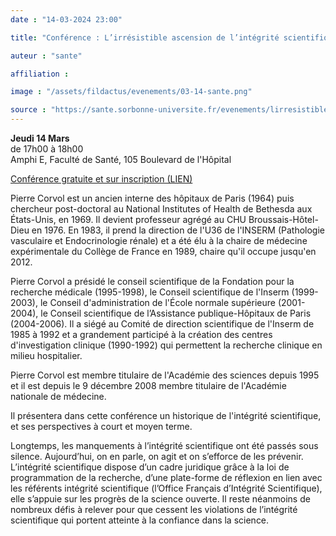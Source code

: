 ```yaml
---
date : "14-03-2024 23:00"

title: "Conférence : L’irrésistible ascension de l’intégrité scientifique"

auteur : "sante"

affiliation :

image : "/assets/fildactus/evenements/03-14-sante.png"

source : "https://sante.sorbonne-universite.fr/evenements/lirresistible-ascension-de-lintegrite-scientifique"
---
```


__Jeudi 14 Mars__  
de 17h00 à 18h00  
Amphi E, Faculté de Santé, 105 Boulevard de l'Hôpital

[Conférence gratuite et sur inscription (LIEN)](https://my.weezevent.com/lirresistible-ascension-de-lintegrite-scientifique)

Pierre Corvol est un ancien interne des hôpitaux de Paris (1964) puis chercheur post-doctoral au National Institutes of Health de Bethesda aux États-Unis, en 1969. Il devient professeur agrégé au CHU Broussais-Hôtel-Dieu en 1976. En 1983, il prend la direction de l'U36 de l'INSERM (Pathologie vasculaire et Endocrinologie rénale) et a été élu à la chaire de médecine expérimentale du Collège de France en 1989, chaire qu'il occupe jusqu'en 2012.

Pierre Corvol a présidé le conseil scientifique de la Fondation pour la recherche médicale (1995-1998), le Conseil scientifique de l'Inserm (1999-2003), le Conseil d'administration de l'École normale supérieure (2001-2004), le Conseil scientifique de l’Assistance publique-Hôpitaux de Paris (2004-2006). Il a siégé au Comité de direction scientifique de l'Inserm de 1985 à 1992 et a grandement participé à la création des centres d'investigation clinique (1990-1992) qui permettent la recherche clinique en milieu hospitalier.

Pierre Corvol est membre titulaire de l'Académie des sciences depuis 1995 et il est depuis le 9 décembre 2008 membre titulaire de l'Académie nationale de médecine.

Il présentera dans cette conférence un historique de l'intégrité scientifique, et ses perspectives à court et moyen terme.

Longtemps, les manquements à l’intégrité scientifique ont été passés sous silence. Aujourd’hui, on en parle, on agit et on s’efforce de les prévenir. L’intégrité scientifique dispose d’un cadre juridique grâce à la loi de programmation de la recherche, d’une plate-forme de réflexion en lien avec les référents intégrité scientifique (l’Office Français d’Intégrité Scientifique), elle s’appuie sur les progrès de la science ouverte. Il reste néanmoins de nombreux  défis à relever pour que cessent les violations de l’intégrité scientifique qui portent atteinte à la confiance dans la science.